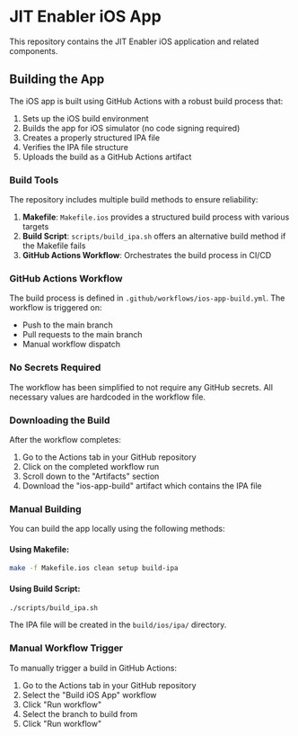 # JIT Enabler iOS App

This repository contains the JIT Enabler iOS application and related components.

## Building the App

The iOS app is built using GitHub Actions with a robust build process that:

1. Sets up the iOS build environment
2. Builds the app for iOS simulator (no code signing required)
3. Creates a properly structured IPA file
4. Verifies the IPA file structure
5. Uploads the build as a GitHub Actions artifact

### Build Tools

The repository includes multiple build methods to ensure reliability:

1. **Makefile**: `Makefile.ios` provides a structured build process with various targets
2. **Build Script**: `scripts/build_ipa.sh` offers an alternative build method if the Makefile fails
3. **GitHub Actions Workflow**: Orchestrates the build process in CI/CD

### GitHub Actions Workflow

The build process is defined in `.github/workflows/ios-app-build.yml`. The workflow is triggered on:
- Push to the main branch
- Pull requests to the main branch
- Manual workflow dispatch

### No Secrets Required

The workflow has been simplified to not require any GitHub secrets. All necessary values are hardcoded in the workflow file.

### Downloading the Build

After the workflow completes:
1. Go to the Actions tab in your GitHub repository
2. Click on the completed workflow run
3. Scroll down to the "Artifacts" section
4. Download the "ios-app-build" artifact which contains the IPA file

### Manual Building

You can build the app locally using the following methods:

#### Using Makefile:
```bash
make -f Makefile.ios clean setup build-ipa
```

#### Using Build Script:
```bash
./scripts/build_ipa.sh
```

The IPA file will be created in the `build/ios/ipa/` directory.

### Manual Workflow Trigger

To manually trigger a build in GitHub Actions:
1. Go to the Actions tab in your GitHub repository
2. Select the "Build iOS App" workflow
3. Click "Run workflow"
4. Select the branch to build from
5. Click "Run workflow"